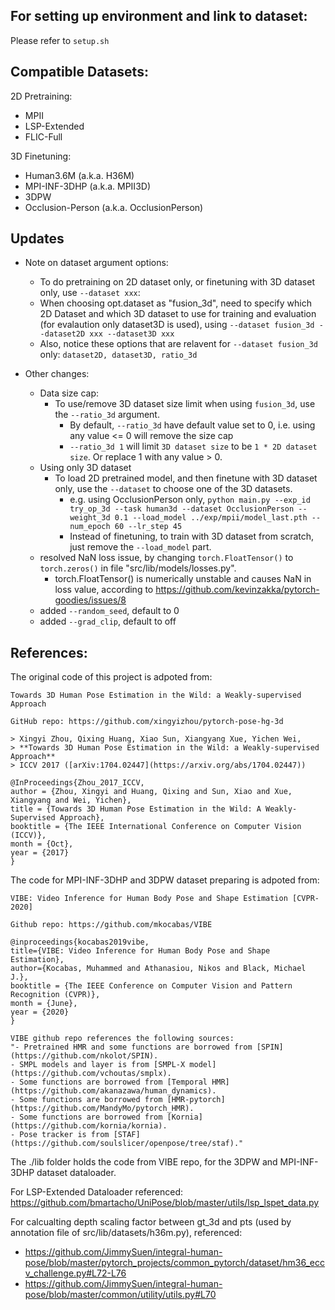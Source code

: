 ## For setting up environment and link to dataset:
Please refer to `setup.sh`

## Compatible Datasets:

2D Pretraining:
- MPII
- LSP-Extended
- FLIC-Full

3D Finetuning:
- Human3.6M (a.k.a. H36M)
- MPI-INF-3DHP (a.k.a. MPII3D)
- 3DPW
- Occlusion-Person (a.k.a. OcclusionPerson)

## Updates
- Note on dataset argument options:
    - To do pretraining on 2D dataset only, or finetuning with 3D dataset only, use `--dataset xxx`:
    - When choosing opt.dataset as "fusion_3d", need to specify which 2D Dataset and which 3D dataset to use for training and evaluation (for evalaution only dataset3D is used), using `--dataset fusion_3d --dataset2D xxx --dataset3D xxx`
    - Also, notice these options that are relavent for `--dataset fusion_3d` only: `dataset2D, dataset3D, ratio_3d`

- Other changes:
    - Data size cap:
        - To use/remove 3D dataset size limit when using `fusion_3d`, use the `--ratio_3d` argument.
            - By default, `--ratio_3d` have default value set to 0, i.e. using any value <= 0 will remove the size cap
            - `--ratio_3d 1` will limit `3D dataset size` to be `1 * 2D dataset size`. Or replace 1 with any value > 0.
    - Using only 3D dataset
        - To load 2D pretrained model, and then finetune with 3D dataset only, use the `--dataset` to choose one of the 3D datasets.
            - e.g. using OcclusionPerson only, `python main.py --exp_id try_op_3d --task human3d --dataset OcclusionPerson --weight_3d 0.1 --load_model ../exp/mpii/model_last.pth --num_epoch 60 --lr_step 45`
            - Instead of finetuning, to train with 3D dataset from scratch, just remove the `--load_model` part.
    - resolved NaN loss issue, by changing `torch.FloatTensor()` to `torch.zeros()` in file "src/lib/models/losses.py".
        - torch.FloatTensor() is numerically unstable and causes NaN in loss value, according to https://github.com/kevinzakka/pytorch-goodies/issues/8
    - added `--random_seed`, default to 0
    - added `--grad_clip`, default to off

## References:

The original code of this project is adpoted from:

    Towards 3D Human Pose Estimation in the Wild: a Weakly-supervised Approach

    GitHub repo: https://github.com/xingyizhou/pytorch-pose-hg-3d

    > Xingyi Zhou, Qixing Huang, Xiao Sun, Xiangyang Xue, Yichen Wei, 
    > **Towards 3D Human Pose Estimation in the Wild: a Weakly-supervised Approach**
    > ICCV 2017 ([arXiv:1704.02447](https://arxiv.org/abs/1704.02447))

    @InProceedings{Zhou_2017_ICCV,
    author = {Zhou, Xingyi and Huang, Qixing and Sun, Xiao and Xue, Xiangyang and Wei, Yichen},
    title = {Towards 3D Human Pose Estimation in the Wild: A Weakly-Supervised Approach},
    booktitle = {The IEEE International Conference on Computer Vision (ICCV)},
    month = {Oct},
    year = {2017}
    }

The code for MPI-INF-3DHP and 3DPW dataset preparing is adpoted from:
    
    VIBE: Video Inference for Human Body Pose and Shape Estimation [CVPR-2020]
    
    Github repo: https://github.com/mkocabas/VIBE

    @inproceedings{kocabas2019vibe,
    title={VIBE: Video Inference for Human Body Pose and Shape Estimation},
    author={Kocabas, Muhammed and Athanasiou, Nikos and Black, Michael J.},
    booktitle = {The IEEE Conference on Computer Vision and Pattern Recognition (CVPR)},
    month = {June},
    year = {2020}
    }

    VIBE github repo references the following sources:
    "- Pretrained HMR and some functions are borrowed from [SPIN](https://github.com/nkolot/SPIN).
    - SMPL models and layer is from [SMPL-X model](https://github.com/vchoutas/smplx).
    - Some functions are borrowed from [Temporal HMR](https://github.com/akanazawa/human_dynamics).
    - Some functions are borrowed from [HMR-pytorch](https://github.com/MandyMo/pytorch_HMR).
    - Some functions are borrowed from [Kornia](https://github.com/kornia/kornia).
    - Pose tracker is from [STAF](https://github.com/soulslicer/openpose/tree/staf)."
    
The ./lib folder holds the code from VIBE repo, for the 3DPW and MPI-INF-3DHP dataset dataloader.

For LSP-Extended Dataloader referenced: https://github.com/bmartacho/UniPose/blob/master/utils/lsp_lspet_data.py

For calcualting depth scaling factor between gt_3d and pts (used by annotation file of src/lib/datasets/h36m.py), referenced: 
- https://github.com/JimmySuen/integral-human-pose/blob/master/pytorch_projects/common_pytorch/dataset/hm36_eccv_challenge.py#L72-L76
- https://github.com/JimmySuen/integral-human-pose/blob/master/common/utility/utils.py#L70